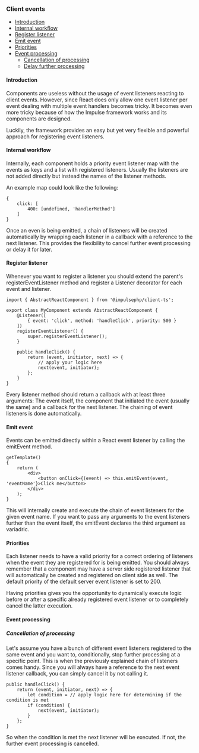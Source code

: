 <h3 class="doc-title">Client events</h3>

- [Introduction](#introduction)
- [Internal workflow](#internal-workflow)
- [Register listener](#register-listener)
- [Emit event](#emit-event)
- [Priorities](#priorities)
- [Event processing](#event-processing)
  - [Cancellation of processing](#cancellation-of-processing)
  - [Delay further processing](#delay-further-processing)

<h4><a id="introduction">Introduction</a></h4>

Components are useless without the usage of event listeners reacting to client events.
However, since React does only allow one event listener per event dealing with multiple
event handlers becomes tricky. It becomes even more tricky because of how the Impulse
framework works and its components are designed. 

Luckily, the framework provides an easy but yet very flexible and powerful approach for
registering event listeners.

<h4><a id="internal-workflow">Internal workflow</a></h4>

Internally, each component holds a priority event listener map with the events as keys
and a list with registered listeners. Usually the listeners are not added directly but
instead the names of the listener methods. 

An example map could look like the following:

<pre class="imp-code code-white language-js code-xl">
<code class="language-js">{
    click: [
        400: [undefined, 'handlerMethod']
    ]
}</code>
</pre>

Once an even is being emitted, a chain of listeners will be created automatically by
wrapping each listener in a callback with a reference to the next listener. This provides
the flexibility to cancel further event processing or delay it for later.

<h4><a id="register-listener">Register listener</a></h4>

Whenever you want to register a listener you should extend the parent's <span class="code-hint">
registerEventListener</span> method and register a <span class="code-hint">Listener</span> decorator
for each event and listener.

<pre class="imp-code code-white language-js code-xl">
<code class="language-js">import { AbstractReactComponent } from '@impulsephp/client-ts';

export class MyComponent extends AbstractReactComponent {
    @Listener([
        { event: 'click', method: 'handleClick', priority: 500 }
    ])
    registerEventListener() {
        super.registerEventListener();
    }

    public handleClick() {
        return (event, initiator, next) => {
            // apply your logic here
            next(event, initiator);
        };
    }
}</code>
</pre>

Every listener method should return a callback with at least three arguments: The event
itself, the component that initiated the event (usually the same) and a callback for the
next listener. The chaining of event listeners is done automatically. 

<h4><a id="emit-event">Emit event</a></h4>

Events can be emitted directly within a React event listener by calling the <span class="code-hint">emitEvent</span>
method.

<pre class="imp-code code-white language-js code-xl">
<code class="language-js">getTemplate()
{
    return (
        &lt;div&gt;
            &lt;button onClick={(event) => this.emitEvent(event, 'eventName'}&gt;Click me&lt;/button&gt;
        &lt;/div&gt;
    );
}</code>
</pre>

This will internally create and execute the chain of event listeners for the given event name. If you
want to pass any arguments to the event listeners further than the event itself, the <span class="code-hint">emitEvent</span>
declares the third argument as variadric.

<h4><a id="priorities">Priorities</a></h4>

Each listener needs to have a valid priority for a correct ordering of listeners when
the event they are registered for is being emitted. You should always remember that
a component may have a server side registered listener that will automatically be created
and registered on client side as well. The default priority of the default server event
listener is set to 200. 

Having priorities gives you the opportunity to dynamically execute logic before or after
a specific already registered event listener or to completely cancel the latter execution.

<h4><a id="event-processing">Event processing</a></h4>

<h5><a id="cancellation-of-processing">Cancellation of processing</a></h5>

Let's assume you have a bunch of different event listeners registered to the same event and
you want to, conditionally, stop further processing at a specific point. This is when the
previously explained chain of listeners comes handy. Since you will always have a reference
to the next event listener callback, you can simply cancel it by not calling it.

<pre class="imp-code code-white language-js code-xl">
<code class="language-js">public handleClick() {
    return (event, initiator, next) => {
        let condition = // apply logic here for determining if the condition is met
        if (condition) {
            next(event, initiator);
        }
    };
}</code>
</pre>

So when the condition is met the next listener will be executed. If not, the further event
processing is cancelled.
